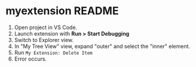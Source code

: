 # myextension README

1. Open project in VS Code.
1. Launch extension with **Run > Start Debugging**
1. Switch to Explorer view.
1. In "My Tree View" view, expand "outer" and select the "inner" element.
1. Run `My Extension: Delete Item`
1. Error occurs.